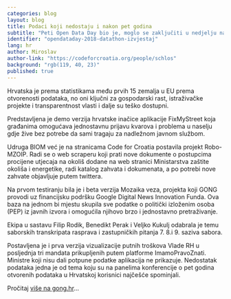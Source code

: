 ```yaml
---
categories: blog
layout: blog
title: Podaci koji nedostaju i nakon pet godina
subtitle: "Peti Open Data Day bio je, moglo se zaključiti u nedjelju nakon vikend datathona, jedan od najproduktivnijih do sada"
identifier: "opendataday-2018-datathon-izvjestaj"
lang: hr
author: Miroslav
author-link: "https://codeforcroatia.org/people/schlos"
background: "rgb(119, 40, 23)"
published: true
---
```


Hrvatska je prema statistikama među prvih 15 zemalja u EU prema otvorenosti podataka, no oni ključni za gospodarski rast, istraživačke projekte i transparentnost vlasti i dalje su teško dostupni.

Predstavljena je demo verzija hrvatske inačice aplikacije FixMyStreet koja građanima omogućava jednostavnu prijavu kvarova i problema u naselju gdje žive bez potrebe da sami tragaju za nadležnom javnom službom.

Udruga BIOM već je na stranicama Code for Croatia postavila projekt Robo-MZOIP. Radi se o web scraperu koji prati nove dokumente o postupcima procijene utjecaja na okoliš dodane na web stranici Ministarstva zaštite okoliša i energetike, radi katalog zahvata i dokumenata, a po potrebi nove zahvate objavljuje putem twittera.

Na prvom testiranju bila je i beta verzija Mozaika veza, projekta koji GONG provodi uz financijsku podršku Google Digital News Innovation Funda. Ova baza na jednom bi mjestu skupila sve podatke o politički izloženim osoba (PEP) iz javnih izvora i omogućila njihovo brzo i jednostavno pretraživanje.

Ekipa u sastavu Filip Rodik, Benedikt Perak i Veljko Kukulj odabrala je temu saborskih transkripata rasprava i zastupničkih pitanja 7. 8.i 9. saziva sabora.

Postavljena je i prva verzija vizualizacije putnih troškova Vlade RH u posljednja tri mandata prikupljenih putem platforme ImamoPravoZnati. Ministre koji nisu dali potpune podatke aplikacija ne prikazuje. Nedostatak podataka jedna je od tema koju su na panelima konferencije o pet godina otvorenih podataka u Hrvatskoj korisnici najčešće spominjali.

Pročitaj [više na gong.hr](https://www.gong.hr/hr/dobra-vladavina/podaci-koji-nedostaju-i-nakon-pet-godina/)...